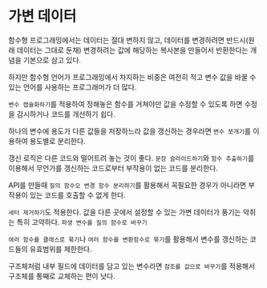 # 가변 데이터

함수형 프로그래밍에서는 데이터는 절대 변하지 않고, 데이터를 변경하려면 반드시(원래 데이터는 그대로 둔채) 변경하려는 값에 해당하는 복사본을 만들어서 반환한다는 개념을 기본으로 삼고 있다.

하지만 함수형 언어가 프로그래밍에서 차지하는 비중은 여전히 적고 변수 값을 바꿀 수 있는 언어를 사용하는 프로그래머가 더 많다.

`변수 캡슐화하기`를 적용하여 정해놓은 함수를 거쳐야만 값을 수정할 수 있도록 하면 수정을 감시하거나 코드를 개선하기 쉽다.

하나의 변수에 용도가 다른 값들을 저장하느라 값을 갱신하는 경우라면 `변수 쪼개기`를 이용하여 용도별로 분리한다.

갱신 로직은 다른 코드와 떨어트려 놓는 것이 좋다. `문장 슬라이드하기`와 `함수 추출하기`를 이용해서 무언가를 갱신하는 코드로부터 부작용이 없는 코드를 분리한다.

API를 만들때 `질의 함수오 변경 함수 분리하기`를 활용해서 꼭필요한 경우가 아니라면 부작용이 있는 코드를 호출할 수 없게 한다.

`세터 제거하기`도 적용한다. 값을 다른 곳에서 설정할 수 있는 가변 데이터가 풍기는 악취는 특히 고약하다. `파생 변수를 질의 함수로 바꾸기`

`여러 함수를 클래스로 묶기`나 `여러 함수를 변환함수로 묶기`를 활용해서 변수를 갱신하는 코드들의 유효범위를 제한한다.

구조체처럼 내부 필드에 데이터를 담고 있는 변수라면 `참조를 값으로 바꾸기`를 적용해서 구조체를 통째로 교체하는 편이 낫다.
